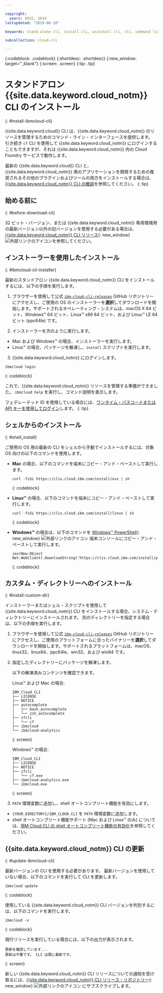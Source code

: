 ```yaml
---

copyright:
  years: 2015, 2019
lastupdated: "2019-06-10"

keywords: stand-alone cli, install cli, uninstall cli, cli, command line, command-line, windows powershell, linux, macos, installer, standalone cli

subcollection: cloud-cli

---
```


{:codeblock: .codeblock}
{:shortdesc: .shortdesc}
{:new_window: target="_blank"}
{:screen: .screen}
{:tip: .tip}

# スタンドアロン {{site.data.keyword.cloud_notm}} CLI のインストール
{: #install-ibmcloud-cli}

{{site.data.keyword.cloud}} CLI は、{{site.data.keyword.cloud_notm}} のリソースを管理するためのコマンド・ライン・インターフェースを提供します。 引き続き `cf` CLI を使用して {{site.data.keyword.cloud_notm}} にログインすることもできますが、それは {{site.data.keyword.cloud_notm}} 内の Cloud Foundry サービスで動作します。 

最新の {{site.data.keyword.cloud}} CLI と、{{site.data.keyword.cloud_notm}} 用のアプリケーションを開発するための推奨されるその他のプラグインおよびツールの両方をインストールする場合は、[{{site.data.keyword.cloud_notm}} CLI の概説](/docs/cli?topic=cloud-cli-getting-started)を参照してください。
{: tip}

## 始める前に
{: #before-download-cli}

32 ビット・バージョン、または {{site.data.keyword.cloud_notm}} 専用環境用の最新バージョン以外の旧バージョンを使用する必要がある場合は、[{{site.data.keyword.cloud_notm}} CLI リリース](https://github.com/IBM-Cloud/ibm-cloud-cli-release/releases/){: new_window} ![外部リンクのアイコン](../../../icons/launch-glyph.svg "外部リンクのアイコン")を参照してください。

## インストーラーを使用したインストール
{: #ibmcloud-cli-installer}

最新のスタンドアロン {{site.data.keyword.cloud_notm}} CLI をインストールするには、以下の手順を実行します。

1. ブラウザーを使用して公式 [`ibm-cloud-cli-releases`](https://github.com/IBM-Cloud/ibm-cloud-cli-release/releases/) GitHub リポジトリーにアクセスし、ご使用の OS のインストーラーを**選択**してダウンロードを開始します。サポートされるオペレーティング・システムは、macOS X 64 ビット、Windows&trade; 64 ビット、Linux&trade; x86 64 ビット、および Linux&trade; LE 64 ビット (ppc64le) です。

2. インストーラーを次のように実行します。
  * Mac および Windows&trade; の場合、インストーラーを実行します。
  * Linux&trade; の場合、パッケージを解凍し、`install` スクリプトを実行します。

3. {{site.data.keyword.cloud_notm}} にログインします。
  ```
  ibmcloud login
  ```
  {: codeblock}
   
  これで、{{site.data.keyword.cloud_notm}} リソースを管理する準備ができました。 `ibmcloud help` を実行し、コマンド説明を表示します。

  フェデレーテッド ID を使用している場合には、[ワンタイム・パスコードまたは API キーを使用してログイン](/docs/iam?topic=iam-federated_id)します。
  {: tip}

## シェルからのインストール
{: #shell_install}

ご使用の OS 用の最新の CLI をシェルから手動でインストールするには、対象 OS 向けの以下のコマンドを使用します。

* **Mac** の場合、以下のコマンドを端末にコピー・アンド・ペーストして実行します。
  ```
  curl -fsSL https://clis.cloud.ibm.com/install/osx | sh
  ```
  {: codeblock}

* **Linux&trade;** の場合、以下のコマンドを端末にコピー・アンド・ペーストして実行します。
  ```
  curl -fsSL https://clis.cloud.ibm.com/install/linux | sh
  ```
  {: codeblock}

* **Windows&trade;** の場合は、以下のコマンドを [Windows&trade; PowerShell](https://msdn.microsoft.com/en-us/powershell/scripting/getting-started/getting-started-with-windows-powershell){: new_window} ![外部リンクのアイコン](../../../icons/launch-glyph.svg "外部リンクのアイコン") 端末コンソールにコピー・アンド・ペーストして実行します。
  ```
  iex(New-Object Net.WebClient).DownloadString('https://clis.cloud.ibm.com/install/powershell')
  ```
  {: codeblock}

## カスタム・ディレクトリーへのインストール
{: #install-custom-dir}

インストーラーまたはシェル・スクリプトを使用して {{site.data.keyword.cloud_notm}} CLI をインストールする場合、システム・ディレクトリーにインストールされます。 別のディレクトリーを指定する場合は、以下の手順を実行します。

1. ブラウザーを使用して公式 [`ibm-cloud-cli-releases`](https://github.com/IBM-Cloud/ibm-cloud-cli-release/releases/) GitHub リポジトリーにアクセスし、ご使用のプラットフォームに合ったバイナリーを**選択**してダウンロードを開始します。サポートされるプラットフォームは、macOS、linux32、linux64、ppc64le、win32、および win64 です。

2. 指定したディレクトリーにパッケージを解凍します。

   以下の解凍済みコンテンツを確認できます。

   Linux&trade; および Mac の場合:
   ```
   IBM_Cloud_CLI
   ├── LICENSE
   ├── NOTICE
   ├── autocomplete
   │   ├── bash_autocomplete
   │   └── zsh_autocomplete
   ├── cfcli
   │   └── cf
   ├── ibmcloud
   └── ibmcloud-analytics
   ```
   {: screen}

   Windows&trade; の場合:
   ```
   IBM_Cloud_CLI
   ├── LICENSE
   ├── NOTICE
   ├── cfcli
   │   └── cf.exe
   ├── ibmcloud-analytics.exe
   └── ibmcloud.exe
   ```
   {: screen}

3. `PATH` 環境変数に追加し、shell オートコンプリート機能を有効にします。
  * `{YOUR_DIRECTORY}/IBM_CLOUD_CLI` を `PATH` 環境変数に追加します。
  * shell オートコンプリート機能サポート (Mac および Linux&trade; のみ) については、[IBM Cloud CLI の shell オートコンプリート機能の有効化](/docs/cli/reference/ibmcloud?topic=cloud-cli-shell-autocomplete#shell-autocomplete)を参照してください。

## {{site.data.keyword.cloud_notm}} CLI の更新
{: #update-ibmcloud-cli}

最新バージョンの CLI を使用する必要があります。 最新バージョンを使用していない場合、以下のコマンドを実行して CLI を更新します。

```
ibmcloud update
```
{: codeblock}

使用している {{site.data.keyword.cloud_notm}} CLI バージョンを判別するには、以下のコマンドを実行します。
```
ibmcloud -v
```
{: codeblock}

現行リリースを実行している場合には、以下の出力が表示されます。
```
更新を確認しています...
更新は不要です。 CLI は既に最新です。
```
{: screen}

新しい {{site.data.keyword.cloud_notm}} CLI リリースについての通知を受け取るには、[{{site.data.keyword.cloud_notm}} CLI リリース・リポジトリー](https://github.com/IBM-Cloud/ibm-cloud-cli-release/releases/){: new_window} ![外部リンクのアイコン](../../../icons/launch-glyph.svg "外部リンクのアイコン") にサブスクライブします。
